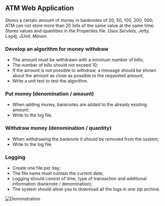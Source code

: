 ## ATM Web Application

Stores a certain amount of money in banknotes of 20, 50, 100, 200, 500;
ATM can not store more than 20 bills of the same value at the same time;
Stores values and quantities in the Properties file.
*Uses Servlets, Jetty, Log4j, JUnit, Maven.*

### Develop an algorithm for money withdraw
- The amount must be withdrawn with a minimum number of bills;
- The number of bills should not exceed 10;
- If the amount is not possible to withdraw, a message should be shown about the amount as close as possible to the requested amount;
- Write a unit test to test the algorithm.

### Put money (denomination / amount)
- When adding money, banknotes are added to the already existing amount;
- Write to the log file.

### Withdraw money (denomination / quantity)
- When withdrawing the banknote it should be removed from the system;
- Write to the log file.

### Logging
- Create one file per day;
- The file name must contain the current date;
- Logging should consist of time, type of transaction and additional information (banknote / denomination);
- The system should allow you to download all the logs in one zip archive.

![Demonstration](https://raw.githubusercontent.com/ksergey12/automated-teller-machine/master/Atm.gif)
